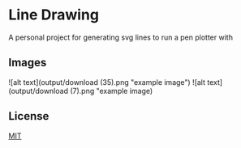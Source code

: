 # Line Drawing

A personal project for generating svg lines to run a pen plotter with

## Images

![alt text](output/download (35).png "example image")
![alt text](output/download (7).png "example image)

## License

[MIT](https://choosealicense.com/licenses/mit/)
